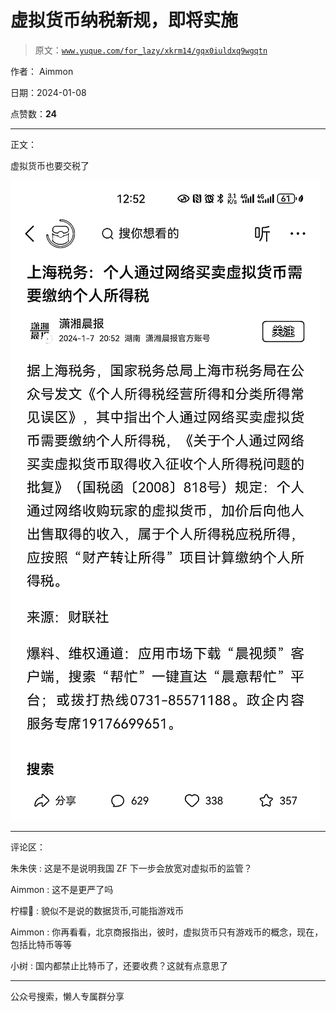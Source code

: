 # 虚拟货币纳税新规，即将实施

> 原文：[`www.yuque.com/for_lazy/xkrm14/gqx0iuldxq9wgqtn`](https://www.yuque.com/for_lazy/xkrm14/gqx0iuldxq9wgqtn)

作者： Aimmon

日期：2024-01-08

点赞数：**24**

* * *

正文：

虚拟货币也要交税了

![](img/f61cddefeca7ebbefa954ee79f8b7ac6.png)

* * *

评论区：

朱朱侠 : 这是不是说明我国 ZF 下一步会放宽对虚拟币的监管？

Aimmon : 这不是更严了吗

柠檬🍋 : 貌似不是说的数据货币,可能指游戏币

Aimmon : 你再看看，北京商报指出，彼时，虚拟货币只有游戏币的概念，现在，包括比特币等等

小树 : 国内都禁止比特币了，还要收费？这就有点意思了

* * *

公众号搜索，懒人专属群分享